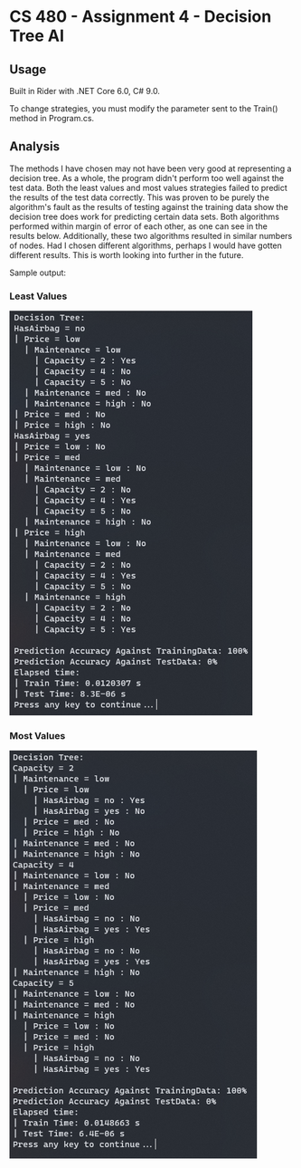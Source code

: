 # CS 480 - Assignment 4 - Decision Tree AI

## Usage
Built in Rider with .NET Core 6.0, C# 9.0.

To change strategies, you must modify the parameter sent to the Train() method in Program.cs.

## Analysis

The methods I have chosen may not have been very good at representing a decision tree. 
As a whole, the program didn't perform too well against the test data. Both the least values and most values strategies failed to predict the results of the test data correctly. 
This was proven to be purely the algorithm's fault as the results of testing against the training data show the decision tree does work for predicting certain data sets.
Both algorithms performed within margin of error of each other, as one can see in the results below. Additionally, these two algorithms resulted in similar numbers of nodes. 
Had I chosen different algorithms, perhaps I would have gotten different results. This is worth looking into further in the future. 

Sample output:
### Least Values
![Output of least values](https://github.com/GTLugo/cs480_hw4/blob/master/least_values.png)
### Most Values
![Output of most values](https://github.com/GTLugo/cs480_hw4/blob/master/most_values.png)